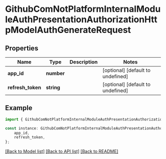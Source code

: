 # GithubComNotPlatformInternalModuleAuthPresentationAuthorizationHttpModelAuthGenerateRequest


## Properties

Name | Type | Description | Notes
------------ | ------------- | ------------- | -------------
**app_id** | **number** |  | [optional] [default to undefined]
**refresh_token** | **string** |  | [optional] [default to undefined]

## Example

```typescript
import { GithubComNotPlatformInternalModuleAuthPresentationAuthorizationHttpModelAuthGenerateRequest } from 'not-games-sdk-public';

const instance: GithubComNotPlatformInternalModuleAuthPresentationAuthorizationHttpModelAuthGenerateRequest = {
    app_id,
    refresh_token,
};
```

[[Back to Model list]](../README.md#documentation-for-models) [[Back to API list]](../README.md#documentation-for-api-endpoints) [[Back to README]](../README.md)

